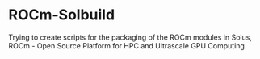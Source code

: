 # ROCm-Solbuild
Trying to create scripts for the packaging of the ROCm modules in Solus,
ROCm - Open Source Platform for HPC and Ultrascale GPU Computing

